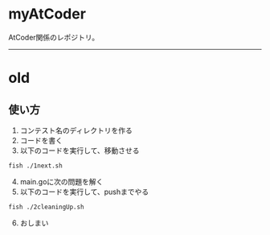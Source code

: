 # myAtCoder
AtCoder関係のレポジトリ。

---

# old
## 使い方
1. コンテスト名のディレクトリを作る
2. コードを書く
3. 以下のコードを実行して、移動させる
~~~
fish ./1next.sh
~~~
4. main.goに次の問題を解く
5. 以下のコードを実行して、pushまでやる
~~~
fish ./2cleaningUp.sh
~~~
6. おしまい
